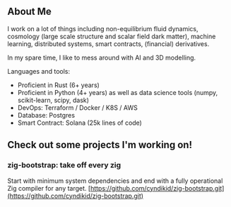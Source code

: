 ## About Me

I work on a lot of things including non-equilibrium fluid dynamics, cosmology (large scale structure and scalar field dark matter), machine learning, distributed systems, smart contracts, (financial) derivatives.

In my spare time, I like to mess around with AI and 3D modelling.

Languages and tools:

* Proficient in Rust (6+ years)
* Proficient in Python (4+ years) as well as data science tools (numpy, scikit-learn, scipy, dask)
* DevOps: Terraform / Docker / K8S / AWS
* Database: Postgres
* Smart Contract: Solana (25k lines of code)


## Check out some projects I'm working on!

### zig-bootstrap: take off every zig
Start with minimum system dependencies and end with a fully operational Zig compiler for any target. [https://github.com/cyndikid/zig-bootstrap.git](https://github.com/cyndikid/zig-bootstrap.git)

